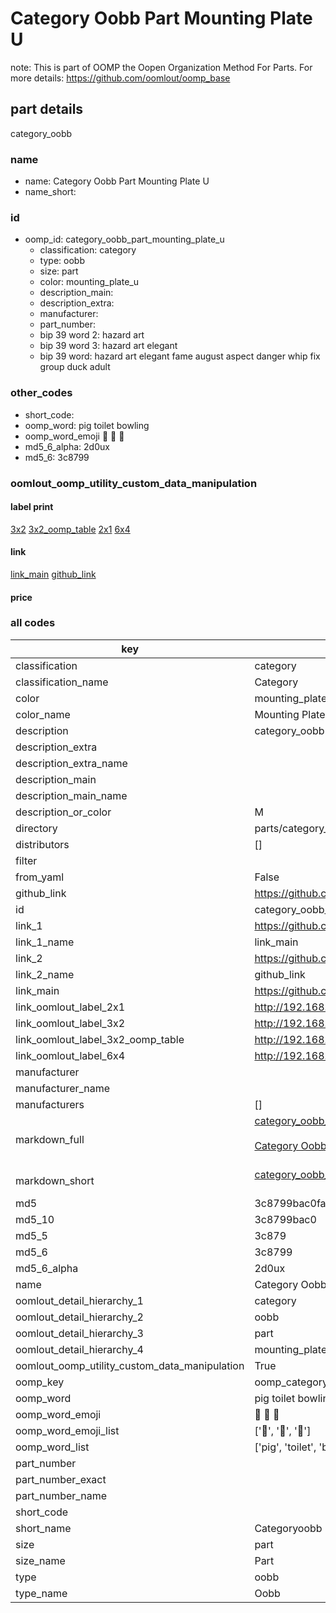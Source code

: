 # Category Oobb Part Mounting Plate U  

note: This is part of OOMP the Oopen Organization Method For Parts. For more details: https://github.com/oomlout/oomp_base

##  part details



category_oobb

### name
* name: Category Oobb Part Mounting Plate U
* name_short: 
### id
* oomp_id: category_oobb_part_mounting_plate_u
  * classification: category
  * type: oobb
  * size: part
  * color: mounting_plate_u
  * description_main: 
  * description_extra: 
  * manufacturer: 
  * part_number: 
  * bip 39 word 2: hazard art
  * bip 39 word 3: hazard art elegant
  * bip 39 word: hazard art elegant fame august aspect danger whip fix group duck adult

### other_codes
* short_code: 
* oomp_word: pig toilet bowling
* oomp_word_emoji :pig: :toilet: :bowling:
* md5_6_alpha: 2d0ux
* md5_6: 3c8799






### oomlout_oomp_utility_custom_data_manipulation
#### label print
[3x2](http://192.168.1.245:1112/?label=oomp%202d0ux)
[3x2_oomp_table](http://192.168.1.107:1112/?label=oomp%202d0ux)
[2x1](http://192.168.1.242:1112/?label=oomp%202d0ux)
[6x4](http://192.168.1.55:1112/?label=oomp%202d0ux)    

#### link

[link_main](https://github.com/oomlout/oomlout_oomp_current_version_messy/tree/main/parts/category_oobb_part_mounting_plate_u) [github_link](https://github.com/oomlout/oomlout_oomp_part_src/tree/main/parts/category_oobb_part_mounting_plate_u)                             

#### price







### all codes 
| key | value |  
| --- | --- |  
| classification | category |  
| classification_name | Category |  
| color | mounting_plate_u |  
| color_name | Mounting Plate U |  
| description | category_oobb |  
| description_extra |  |  
| description_extra_name |  |  
| description_main |  |  
| description_main_name |  |  
| description_or_color | M  |  
| directory | parts/category_oobb_part_mounting_plate_u |  
| distributors | [] |  
| filter |  |  
| from_yaml | False |  
| github_link | https://github.com/oomlout/oomlout_oomp_part_src/tree/main/parts/category_oobb_part_mounting_plate_u |  
| id | category_oobb_part_mounting_plate_u |  
| link_1 | https://github.com/oomlout/oomlout_oomp_current_version_messy/tree/main/parts/category_oobb_part_mounting_plate_u |  
| link_1_name | link_main |  
| link_2 | https://github.com/oomlout/oomlout_oomp_part_src/tree/main/parts/category_oobb_part_mounting_plate_u |  
| link_2_name | github_link |  
| link_main | https://github.com/oomlout/oomlout_oomp_current_version_messy/tree/main/parts/category_oobb_part_mounting_plate_u |  
| link_oomlout_label_2x1 | http://192.168.1.242:1112/?label=oomp%202d0ux |  
| link_oomlout_label_3x2 | http://192.168.1.245:1112/?label=oomp%202d0ux |  
| link_oomlout_label_3x2_oomp_table | http://192.168.1.107:1112/?label=oomp%202d0ux |  
| link_oomlout_label_6x4 | http://192.168.1.55:1112/?label=oomp%202d0ux |  
| manufacturer |  |  
| manufacturer_name |  |  
| manufacturers | [] |  
| markdown_full | [category_oobb_part_mounting_plate_u](https://github.com/oomlout/oomlout_oomp_current_version_messy/tree/main/parts/category_oobb_part_mounting_plate_u)<br>[](https://github.com/oomlout/oomlout_oomp_current_version_messy/tree/main/parts/category_oobb_part_mounting_plate_u)<br>[Category Oobb Part Mounting Plate U](https://github.com/oomlout/oomlout_oomp_current_version_messy/tree/main/parts/category_oobb_part_mounting_plate_u)<br><br> |  
| markdown_short | [category_oobb_part_mounting_plate_u](https://github.com/oomlout/oomlout_oomp_current_version_messy/tree/main/parts/category_oobb_part_mounting_plate_u)<br><br> |  
| md5 | 3c8799bac0fa66ec358795268f03334f |  
| md5_10 | 3c8799bac0 |  
| md5_5 | 3c879 |  
| md5_6 | 3c8799 |  
| md5_6_alpha | 2d0ux |  
| name | Category Oobb Part Mounting Plate U |  
| oomlout_detail_hierarchy_1 | category |  
| oomlout_detail_hierarchy_2 | oobb |  
| oomlout_detail_hierarchy_3 | part |  
| oomlout_detail_hierarchy_4 | mounting_plate_u |  
| oomlout_oomp_utility_custom_data_manipulation | True |  
| oomp_key | oomp_category_oobb_part_mounting_plate_u |  
| oomp_word | pig toilet bowling |  
| oomp_word_emoji | :pig: :toilet: :bowling: |  
| oomp_word_emoji_list | [':pig:', ':toilet:', ':bowling:'] |  
| oomp_word_list | ['pig', 'toilet', 'bowling'] |  
| part_number |  |  
| part_number_exact |  |  
| part_number_name |  |  
| short_code |  |  
| short_name | Categoryoobb |  
| size | part |  
| size_name | Part |  
| type | oobb |  
| type_name | Oobb |  
